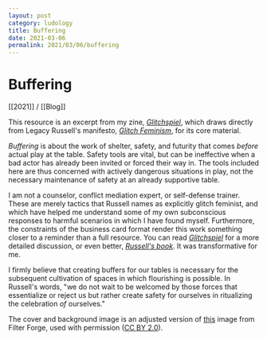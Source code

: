 ```yaml
---
layout: post
category: ludology
title: Buffering
date: 2021-03-06
permalink: 2021/03/06/buffering
---
```


# Buffering

[[2021]] / [[Blog]]

This resource is an excerpt from my zine, [*Glitchspiel*](https://vagrantludology.itch.io/glitchspiel), which draws directly from Legacy Russell's manifesto, [*Glitch Feminism*](https://www.versobooks.com/books/3668-glitch-feminism), for its core material.

*Buffering* is about the work of shelter, safety, and futurity that comes *before* actual play at the table. Safety tools are vital, but can be ineffective when a bad actor has already been invited or forced their way in. The tools included here are thus concerned with actively dangerous situations in play, not the necessary maintenance of safety at an already supportive table.

I am not a counselor, conflict mediation expert, or self-defense trainer. These are merely tactics that Russell names as explicitly glitch feminist, and which have helped me understand some of my own subconscious responses to harmful scenarios in which I have found myself. Furthermore, the constraints of the business card format render this work something closer to a reminder than a full resource. You can read [*Glitchspiel*](https://vagrantludology.itch.io/glitchspiel) for a more detailed discussion, or even better, [*Russell's book*](https://www.versobooks.com/books/3668-glitch-feminism). It was transformative for me.

I firmly believe that creating buffers for our tables is necessary for the subsequent cultivation of spaces in which flourishing is possible. In Russell's words, "we do not wait to be welcomed by those forces that essentialize or reject us but rather create safety for ourselves in ritualizing the celebration *of* ourselves."

The cover and background image is an adjusted version of [this](https://www.flickr.com/photos/filterforge/16002229606) image from Filter Forge, used with permission ([CC BY 2.0](https://creativecommons.org/licenses/by/2.0/)).